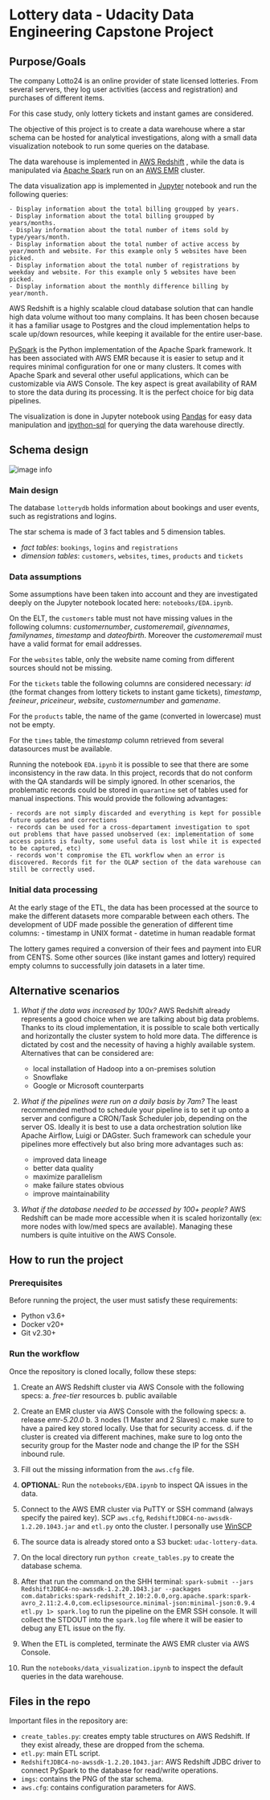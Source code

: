 # Lottery data - Udacity Data Engineering Capstone Project

## Purpose/Goals

The company Lotto24 is an online provider of state licensed lotteries. From several servers, they log user activities (access and registration) and purchases of different items. 

For this case study, only lottery tickets and instant games are considered.

The objective of this project is to create a data warehouse where a star schema can be hosted for analytical investigations, along with a small data visualization notebook to run some queries on the database.

The data warehouse is implemented in [AWS Redshift](https://docs.aws.amazon.com/redshift/latest/mgmt/welcome.html) , while the data is manipulated via [Apache Spark](https://spark.apache.org/) run on an [AWS EMR](https://aws.amazon.com/emr/?whats-new-cards.sort-by=item.additionalFields.postDateTime&whats-new-cards.sort-order=desc) cluster.

The data visualization app is implemented in [Jupyter](https://jupyter.org/) notebook and run the following queries:

    - Display information about the total billing groupped by years.
    - Display information about the total billing groupped by years/months.
    - Display information about the total number of items sold by type/years/month.
    - Display information about the total number of active access by year/month and website. For this example only 5 websites have been picked.
    - Display information about the total number of registrations by weekday and website. For this example only 5 websites have been picked.
    - Display information about the monthly difference billing by year/month.
    
AWS Redshift is a highly scalable cloud database solution that can handle high data volume without too many complains. It has been chosen because it has a familiar usage to Postgres and the cloud implementation helps to scale up/down resources, while keeping it available for the entire user-base.

[PySpark](https://spark.apache.org/docs/latest/api/python/) is the Python implementation of the Apache Spark framework. It has been associated with AWS EMR because it is easier to setup and it requires minimal
configuration for one or many clusters. It comes with Apache Spark and several other useful applications, which can be customizable via AWS Console. The key aspect is great availability of RAM to store the data during its processing. It is the perfect choice for big data pipelines.

The visualization is done in Jupyter notebook using [Pandas](https://pandas.pydata.org/) for easy data manipulation and [ipython-sql](https://pypi.org/project/ipython-sql/) for querying the data warehouse directly.

## Schema design

![image info](./imgs/imgs/multi-START.png)

### Main design

The database `lotterydb` holds information about bookings and user events, such as registrations and logins. 

The star schema is made of 3 fact tables and 5 dimension tables.

   - *fact tables*: `bookings`, `logins` and `registrations`
   - *dimension tables*: `customers`, `websites`, `times`, `products` and `tickets`


### Data assumptions

Some assumptions have been taken into account and they are investigated deeply on the Jupyter notebook located here: `notebooks/EDA.ipynb`.

On the ELT, the `customers` table must not have missing values in the following columns: *customernumber*, *customeremail*, *givennames*, *familynames*,
 *timestamp* and *dateofbirth*.
 Moreover the *customeremail* must have a valid format for email addresses.

For the `websites` table, only the website name coming from different sources should not be missing.

For the `tickets` table the following columns are considered necessary: *id* (the format changes from lottery tickets to instant game tickets), *timestamp*,
*feeineur*, *priceineur*, *website*, *customernumber* and *gamename*.

For the `products` table, the name of the game (converted in lowercase) must not be empty.

For the `times` table, the *timestamp* column retrieved from several datasources must be available. 



Running the notebook `EDA.ipynb` it is possible to see that there are some inconsistency in the raw data. In this project, records that do not conform with the QA standards will
be simply ignored.
In other scenarios, the problematic records could be stored in `quarantine` set of tables used for manual inspections. This would provide the following advantages:

    - records are not simply discarded and everything is kept for possible future updates and corrections
    - records can be used for a cross-departament investigation to spot out problems that have passed unobserved (ex: implementation of some access points is faulty, some useful data is lost while it is expected to be captured, etc)
    - records won't compromise the ETL workflow when an error is discovered. Records fit for the OLAP section of the data warehouse can still be correctly used.


### Initial data processing

At the early stage of the ETL, the data has been processed at the source to make the different datasets more comparable between each others.
The development of UDF made possible the generation of different time columns:
    - timestamp in UNIX format
    - datetime in human readable format
    
The lottery games required a conversion of their fees and payment into EUR  from CENTS. Some other sources (like instant games and lottery) required empty columns to successfully join datasets in a later time.


## Alternative scenarios

1. *What if the data was increased by 100x?*
AWS Redshift already represents a good choice when we are talking about big data problems. Thanks to its cloud implementation, it is possible to scale both vertically and horizontally
the cluster system to hold more data. The difference is dictated by cost and the necessity of having a highly available system. Alternatives that can be considered are:
    - local installation of Hadoop into a on-premises solution
    - Snowflake
    - Google or Microsoft counterparts
    
2. *What if the pipelines were run on a daily basis by 7am?*
The least recommended method to schedule your pipeline is to set it up onto a server and configure a CRON/Task Scheduler job, depending on the server OS.
Ideally it is best to use a data orchestration solution like Apache Airflow, Luigi or DAGster. Such framework can schedule your pipelines more effectively but also bring more advantages such as:
    - improved data lineage
    - better data quality
    - maximize parallelism
    - make failure states obvious
    - improve maintainability
    
3. *What if the database needed to be accessed by 100+ people?*
AWS Redshift can  be made more accessible when it is scaled horizontally (ex: more nodes with low/med specs are available). Managing these numbers is quite intuitive on the AWS Console.
    
 
## How to run the project

### Prerequisites

Before running the project, the user must satisfy these requirements:
 
- Python v3.6+
- Docker v20+
- Git v2.30+

### Run the workflow

Once the repository is cloned locally, follow these steps:

1. Create an AWS Redshift cluster via AWS Console with the following specs:
    a. *free-tier* resources
    b. public available
    
2. Create an EMR cluster via AWS Console with the following specs:
    a. release *emr-5.20.0*
    b. 3 nodes (1 Master and 2 Slaves)
    c. make sure to have a paired key stored locally. Use that for security access.
    d. if the cluster is created via different machines, make sure to log onto the security group for the Master node and change the IP for the SSH inbound rule.
    
3. Fill out the missing information from the `aws.cfg` file.

4. **OPTIONAL**: Run the `notebooks/EDA.ipynb` to inspect QA issues in the data.

5. Connect to the AWS EMR cluster via PuTTY or SSH command (always specify the paired key).
   SCP `aws.cfg`, `RedshiftJDBC4-no-awssdk-1.2.20.1043.jar` and `etl.py` onto the cluster. I personally use [WinSCP](https://winscp.net/eng/download.php)
   
6. The source data is already stored onto a S3 bucket: `udac-lottery-data`.

7. On the local directory run `python create_tables.py` to create the database schema.

8. After that run the command on the SHH terminal: `spark-submit --jars RedshiftJDBC4-no-awssdk-1.2.20.1043.jar --packages com.databricks:spark-redshift_2.10:2.0.0,org.apache.spark:spark-avro_2.11:2.4.0,com.eclipsesource.minimal-json:minimal-json:0.9.4 etl.py 1> spark.log` to run the pipeline on the EMR SSH console.
 It will collect the STDOUT into the `spark.log` file where it will be easier to debug any ETL issue on the fly.
 
9. When the ETL is completed, terminate the AWS EMR cluster via AWS Console.
 
10. Run the `notebooks/data_visualization.ipynb` to inspect the default queries in the data warehouse.
 
## Files in the repo

Important files in the repository are:

- `create_tables.py`: creates empty table structures on AWS Redshift. If they exist already, these are dropped from the schema.
- `etl.py`: main ETL script.
- `RedshiftJDBC4-no-awssdk-1.2.20.1043.jar`: AWS Redshift JDBC driver to connect PySpark to the database for read/write operations.
- `imgs`: contains the PNG of the star schema.
- `aws.cfg`: contains configuration parameters for AWS.
